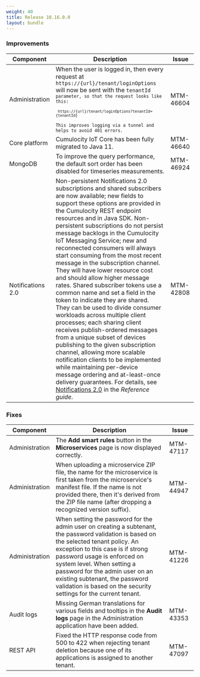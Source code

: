```yaml
---
weight: 40
title: Release 10.16.0.0
layout: bundle
---
```


<!--10.15.1.0 - 10.15.46.0-->

### Improvements

<div><table ><colgroup>
<col style="width: 15%;"><col style="width: 70%;"><col style="width: 15%;"></colgroup>
<thead><tr>
<th>
Component</th>
<th>
Description</th>
<th>
Issue</th>
</tr>
</thead><tbody>

<tr>
<td>
Administration</td>
<td> When the user is logged in, then every request at <code>https://{url}/tenant/loginOptions</code> will now be sent with the <code>tenantId<code> parameter, so that the request looks like this:<br>
<code> https://{url}/tenant/loginOptions?tenantId={tenantId}</code>
<br>This improves logging via a tunnel and helps to avoid 401 errors. </td>
<td>
MTM-46604</td>
</tr>

<tr>
<td>
Core platform</td>
<td> Cumulocity IoT Core has been fully migrated to Java 11. </td>
<td>
MTM-46640</td>
</tr>

<tr>
<td>
 MongoDB </td>
<td> To improve the query performance, the default sort order has been disabled for timeseries measurements. </td>
<td>
MTM-46924</td>
</tr>

<tr>
<td>
Notifications 2.0</td>
<td> Non-persistent Notifications 2.0 subscriptions and shared subscribers are now available; new fields to support these options are provided in the Cumulocity REST endpoint resources and in Java SDK. Non-persistent subscriptions do not persist message backlogs in the Cumulocity IoT Messaging Service; new and reconnected consumers will always start consuming from the most recent message in the subscription channel. They will have lower resource cost and should allow higher message rates. Shared subscriber tokens use a common name and set a field in the token to indicate they are shared. They can be used to divide consumer workloads across multiple client processes; each sharing client receives publish-ordered messages from a unique subset of devices publishing to the given subscription channel, allowing more scalable notification clients to be implemented while maintaining per-device message ordering and at-least-once delivery guarantees. For details, see <a href="https://cumulocity.com/guides/10.15.0//reference/notifications/" class="no-ajaxy">Notifications 2.0<a/> in the <i>Reference guide</i>.</td>
<td>
MTM-42808</td>
</tr>

</tbody></table></div>



### Fixes

<div><table ><colgroup>
<col style="width: 15%;"><col style="width: 70%;"><col style="width: 15%;"></colgroup>
<thead><tr>
<th>
Component</th>
<th>
Description</th>
<th>
Issue</th>
</tr>
</thead><tbody>

<tr>
<td>
Administration</td>
<td> The <b>Add smart rules</b> button in the <b>Microservices</b> page is now displayed correctly. </td>
<td>
MTM-47117</td>
</tr>

<tr>
<td>
Administration</td>
<td> When uploading a microservice ZIP file, the name for the microservice is first taken from the microservice's manifest file. If the name is not provided there, then it's derived from the ZIP file name (after dropping a recognized version suffix). <td>
MTM-44947</td>
</tr>

<tr>
<td>
Administration</td>
<td> When setting the password for the admin user on creating a subtenant, the password validation is based on the selected tenant policy. An exception to this case is if strong password usage is enforced on system level. When setting a password for the admin user on an existing subtenant, the password validation is based on the security settings for the current tenant. </td>
<td>
MTM-41226</td>
</tr>


<tr>
<td>
Audit logs</td>
<td> Missing German translations for various fields and tooltips in the <b>Audit logs</b> page in the Administration application have been added.
<td>
MTM-43353</td>
</tr>

<tr>
<td>
REST API</td>
<td> Fixed the HTTP response code from 500 to 422 when rejecting tenant deletion because one of its applications is assigned to another tenant. </td>
<td>
MTM-47097</td>
</tr>

</tbody></table></div>
